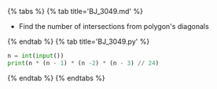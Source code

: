 {% tabs %}
{% tab title='BJ_3049.md' %}

* Find the number of intersections from polygon's diagonals

{% endtab %}
{% tab title='BJ_3049.py' %}

```py
n = int(input())
print(n * (n - 1) * (n -2) * (n - 3) // 24)
```

{% endtab %}
{% endtabs %}